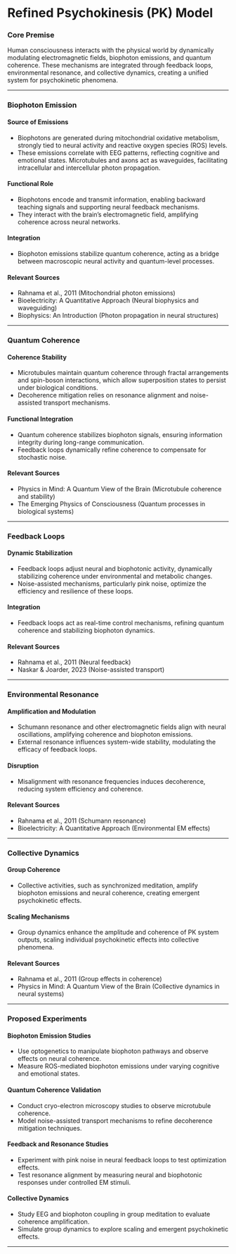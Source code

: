 # Refined Psychokinesis (PK) Model

### Core Premise

Human consciousness interacts with the physical world by dynamically modulating electromagnetic fields, biophoton emissions, and quantum coherence. These mechanisms are integrated through feedback loops, environmental resonance, and collective dynamics, creating a unified system for psychokinetic phenomena.

---

### **Biophoton Emission**

#### **Source of Emissions**
- Biophotons are generated during mitochondrial oxidative metabolism, strongly tied to neural activity and reactive oxygen species (ROS) levels.
- These emissions correlate with EEG patterns, reflecting cognitive and emotional states. Microtubules and axons act as waveguides, facilitating intracellular and intercellular photon propagation.

#### **Functional Role**
- Biophotons encode and transmit information, enabling backward teaching signals and supporting neural feedback mechanisms.
- They interact with the brain’s electromagnetic field, amplifying coherence across neural networks.

#### **Integration**
- Biophoton emissions stabilize quantum coherence, acting as a bridge between macroscopic neural activity and quantum-level processes.

#### **Relevant Sources**
- Rahnama et al., 2011 (Mitochondrial photon emissions)
- Bioelectricity: A Quantitative Approach (Neural biophysics and waveguiding)
- Biophysics: An Introduction (Photon propagation in neural structures)

---

### **Quantum Coherence**

#### **Coherence Stability**
- Microtubules maintain quantum coherence through fractal arrangements and spin-boson interactions, which allow superposition states to persist under biological conditions.
- Decoherence mitigation relies on resonance alignment and noise-assisted transport mechanisms.

#### **Functional Integration**
- Quantum coherence stabilizes biophoton signals, ensuring information integrity during long-range communication.
- Feedback loops dynamically refine coherence to compensate for stochastic noise.

#### **Relevant Sources**
- Physics in Mind: A Quantum View of the Brain (Microtubule coherence and stability)
- The Emerging Physics of Consciousness (Quantum processes in biological systems)

---

### **Feedback Loops**

#### **Dynamic Stabilization**
- Feedback loops adjust neural and biophotonic activity, dynamically stabilizing coherence under environmental and metabolic changes.
- Noise-assisted mechanisms, particularly pink noise, optimize the efficiency and resilience of these loops.

#### **Integration**
- Feedback loops act as real-time control mechanisms, refining quantum coherence and stabilizing biophoton dynamics.

#### **Relevant Sources**
- Rahnama et al., 2011 (Neural feedback)
- Naskar & Joarder, 2023 (Noise-assisted transport)

---

### **Environmental Resonance**

#### **Amplification and Modulation**
- Schumann resonance and other electromagnetic fields align with neural oscillations, amplifying coherence and biophoton emissions.
- External resonance influences system-wide stability, modulating the efficacy of feedback loops.

#### **Disruption**
- Misalignment with resonance frequencies induces decoherence, reducing system efficiency and coherence.

#### **Relevant Sources**
- Rahnama et al., 2011 (Schumann resonance)
- Bioelectricity: A Quantitative Approach (Environmental EM effects)

---

### **Collective Dynamics**

#### **Group Coherence**
- Collective activities, such as synchronized meditation, amplify biophoton emissions and neural coherence, creating emergent psychokinetic effects.

#### **Scaling Mechanisms**
- Group dynamics enhance the amplitude and coherence of PK system outputs, scaling individual psychokinetic effects into collective phenomena.

#### **Relevant Sources**
- Rahnama et al., 2011 (Group effects in coherence)
- Physics in Mind: A Quantum View of the Brain (Collective dynamics in neural systems)

---

### **Proposed Experiments**

#### **Biophoton Emission Studies**
- Use optogenetics to manipulate biophoton pathways and observe effects on neural coherence.
- Measure ROS-mediated biophoton emissions under varying cognitive and emotional states.

#### **Quantum Coherence Validation**
- Conduct cryo-electron microscopy studies to observe microtubule coherence.
- Model noise-assisted transport mechanisms to refine decoherence mitigation techniques.

#### **Feedback and Resonance Studies**
- Experiment with pink noise in neural feedback loops to test optimization effects.
- Test resonance alignment by measuring neural and biophotonic responses under controlled EM stimuli.

#### **Collective Dynamics**
- Study EEG and biophoton coupling in group meditation to evaluate coherence amplification.
- Simulate group dynamics to explore scaling and emergent psychokinetic effects.

---
